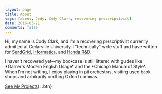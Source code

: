```yaml
---
layout: page
title: About
tags: [about, Cody, Cody Clark, recovering prescriptivist]
date: 2016-03-21
comments: false
---
```


Hi, my name is Cody Clark, and I'm a recovering prescriptivist currently admitted at Cedarville University. I "technically" write stuff and have written for [SendGrid](https:sendgrid.com), [Informatica](https:informatica.com), and [Honda R&D](www.hondaresearch.com).


<p>I haven't recovered yet—my bookcase is still littered with guides like *Garner's Modern English Usage* and the *Chicago Manual of Style*. When I'm not writing, I enjoy playing in pit orchestras, visiting used book shops and arbitrarily omitting Oxford commas.</p>

[See My Projects](https://codyjtclark.github.io/projects/){: .btn}
